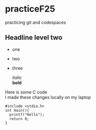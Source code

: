 # practiceF25
practicing git and codespaces

## Headline level two

* one
* two
* three  

  *italic*  
  **bold**


Here is some C code  
I made these changes locally on my laptop

```
#include <stdio.h>
int main(){
  printf("Hello");
  return 0;
}
```

